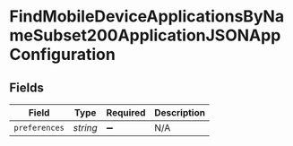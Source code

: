 # FindMobileDeviceApplicationsByNameSubset200ApplicationJSONAppConfiguration


## Fields

| Field              | Type               | Required           | Description        |
| ------------------ | ------------------ | ------------------ | ------------------ |
| `preferences`      | *string*           | :heavy_minus_sign: | N/A                |